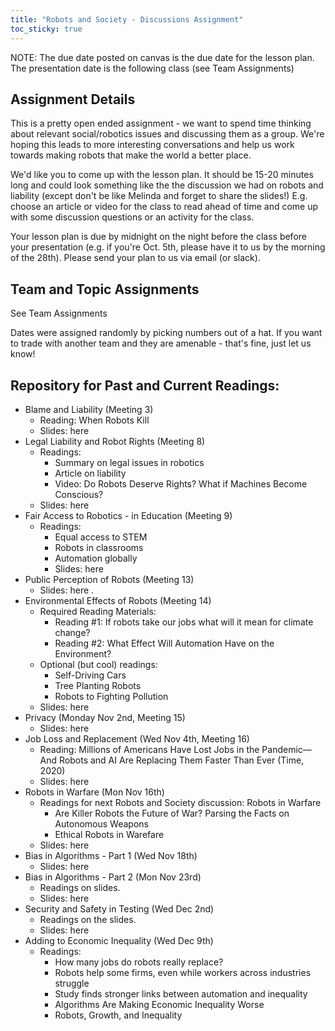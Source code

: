 ```yaml
---
title: "Robots and Society - Discussions Assignment"
toc_sticky: true
---
```


NOTE: The due date posted on canvas is the due date for the lesson plan. The presentation date is the following class (see <a-no-proxy href="https://docs.google.com/spreadsheets/d/1VuVWl0FXGH8GClKSoJb52mcvaJhRlQhN7utXucGMoyY/edit#gid"> Team Assignments</a-no-proxy>)

## Assignment Details

This is a pretty open ended assignment - we want to spend time thinking about relevant social/robotics issues and discussing them as a group. We're hoping this leads to more interesting conversations and help us work towards making robots that make the world a better place.

We'd like you to come up with the lesson plan. It should be 15-20 minutes long and could look something like the <a-no-proxy href="https://docs.google.com/presentation/d/19vvms_58HVD-8TtENqQD7XjgfM93wyVk2WlSxExM-Ww/edit?usp=sharing"> the discussion we had on robots and liability</a-no-proxy> (except don't be like Melinda and forget to share the slides!) E.g. choose an article or video for the class to read ahead of time and come up with some discussion questions or an activity for the class. 

Your lesson plan is due by midnight on the night before the class before your presentation (e.g. if you're Oct. 5th, please have it to us by the morning of the 28th). Please send your plan to us via email (or slack). 

## Team and Topic Assignments
See  <a-no-proxy href="https://docs.google.com/spreadsheets/d/1VuVWl0FXGH8GClKSoJb52mcvaJhRlQhN7utXucGMoyY/edit#gid"> Team Assignments</a-no-proxy>

Dates were assigned randomly by picking numbers out of a hat. If you want to trade with another team and they are amenable - that's fine, just let us know! 

## Repository for Past and Current Readings:

* Blame and Liability (Meeting 3)
   * Reading: <a-no-proxy href="https://thehustle.co/when-robots-kill/"> When Robots Kill </a-no-proxy> 
   * Slides: <a-no-proxy href="https://docs.google.com/presentation/d/19vvms_58HVD-8TtENqQD7XjgfM93wyVk2WlSxExM-Ww/edit?usp=sharing"> here </a-no-proxy>
* Legal Liability and Robot Rights (Meeting 8)
   * Readings: 
      * <a-no-proxy href="https://robohub.org/the-legal-issues-of-robotics/"> Summary on legal issues in robotics </a-no-proxy>
      * <a-no-proxy href="https://www.therobotreport.com/liability-robot-legal-debate/"> Article on liability </a-no-proxy>
      * <a-no-proxy href="https://www.youtube.com/watch?v=DHyUYg8X31c" > Video: Do Robots Deserve Rights? What if Machines Become Conscious? </a-no-proxy>  
    * Slides: <a-no-proxy href="https://docs.google.com/presentation/d/1TLTV-q67P7cgTb09ho6nzXvyprFYKCk9ozQm4j6gHRU/edit#slide=id.g9dea26f006_1_5"> here </a-no-proxy>
* Fair Access to Robotics - in Education (Meeting 9)
   * Readings: 
      * <a-no-proxy href="https://obamawhitehouse.archives.gov/blog/2015/05/08/ensuring-students-have-equal-access-stem-courses"> Equal access to STEM</a-no-proxy>
      * <a-no-proxy href="https://medium.com/@furhatrobotics/a-robot-in-every-classroom-furhats-vision-for-education-5b0ca8d56e0e"> Robots in classrooms </a-no-proxy>
      * <a-no-proxy href="https://new.abb.com/news/detail/4431/abb-and-the-economist-launch-automation-readiness-index-global-ranking-for-robotics-and-artificial-intelligence"> Automation globally </a-no-proxy>
      * Slides: <a-no-proxy href="https://docs.google.com/presentation/d/1dE-yPRNsVzmszORohqEZeSojh2N8vvCuAHm5JYNYIyY/edit#slide=id.p"> here </a-no-proxy>
* Public Perception of Robots (Meeting 13)
   * Slides: <a-no-proxy href="https://pasteapp.com/p/AeIAWd3HpVx?view=fhmWGJbzAMo"> here </a-no-proxy>.
* Environmental Effects of Robots (Meeting 14)
   * Required Reading Materials:
      *  <a-no-proxy href="https://theconversation.com/if-robots-take-our-jobs-what-will-it-mean-for-climate-change-123507"> Reading #1: If robots take our jobs what will it mean for climate change? </a-no-proxy>
      * <a-no-proxy href="https://www.iisd.org/articles/automation-environment"> Reading #2: What Effect Will Automation Have on the Environment? </a-no-proxy>
   * Optional (but cool) readings: 
      * <a-no-proxy href="https://time.com/4476614/self-driving-cars-environment/"> Self-Driving Cars </a-no-proxy> 
      * <a-no-proxy href="https://exchange.telstra.com.au/skygrow-muru-d-climate-change/"> Tree Planting Robots </a-no-proxy> 
      * <a-no-proxy href="https://www.youtube.com/watch?v=CVdPhUPO5YU"> Robots to Fighting Pollution </a-no-proxy>
    * Slides: <a-no-proxy href="https://docs.google.com/presentation/d/1gbDIunTkPLSk01Maq3cgX6IXZmVbTU7qcbXtWda3TwM/edit?usp=sharing"> here </a-no-proxy>
* Privacy (Monday Nov 2nd, Meeting 15)
   * Slides: <a-no-proxy href="https://docs.google.com/presentation/d/1CL0kqJPcm2B2fiJgnZUSY_n4KXUTVVO3sLs50RWVQAg/edit#"> here </a-no-proxy>
* Job Loss and Replacement (Wed Nov 4th, Meeting 16)
   *  Reading: <a-no-proxy href="https://time.com/5876604/machines-jobs-coronavirus/"> Millions of Americans Have Lost Jobs in the Pandemic—And Robots and AI Are Replacing Them Faster Than Ever (Time, 2020) </a-no-proxy>
   * Slides: <a-no-proxy href="https://docs.google.com/presentation/d/1tMus764Um1YEe1u7cPoEQqvi31sOtotlPgUjQc_BQ2o/edit?usp=sharing#"> here </a-no-proxy>
* Robots in Warfare (Mon Nov 16th)
   * Readings for next Robots and Society discussion: Robots in Warfare
      * <a-no-proxy href="https://www.nytimes.com/2018/11/15/magazine/autonomous-robots-weapons.html"> Are Killer Robots the Future of War? Parsing the Facts on Autonomous Weapons </a-no-proxy>
      * <a-no-proxy href="https://www.cc.gatech.edu/ai/robot-lab/online-publications/arkin-rev.pdf"> Ethical Robots in Warefare </a-no-proxy>
   * Slides: <a-no-proxy href="https://docs.google.com/presentation/d/1JbUo05gOT669Vm110FJdis3MfT7Q7y-DCxnZK0hMzUk/edit?usp=sharing"> here </a-no-proxy>
* Bias in Algorithms - Part 1 (Wed Nov 18th)
   * Slides: <a-no-proxy href="https://docs.google.com/presentation/d/19oXgsvH8aBn5t8K33y6edk9_ovuT83sAJMZ7xO5ulVE/edit?usp=sharing"> here </a-no-proxy>
* Bias in Algorithms - Part 2 (Mon Nov 23rd)
   * Readings on slides.
   * Slides: <a-no-proxy href="https://docs.google.com/presentation/d/19oXgsvH8aBn5t8K33y6edk9_ovuT83sAJMZ7xO5ulVE/edit?usp=sharing"> here </a-no-proxy>
* Security and Safety in Testing (Wed Dec 2nd)
   * Readings on the slides. 
   * Slides: <a-no-proxy href="https://docs.google.com/presentation/d/1f8qpIBl4Ch_-NOqsc6SRLIwseMJDG_6fSPTErqs1sss/edit?usp=sharing"> here </a-no-proxy>
* Adding to Economic Inequality (Wed Dec 9th)
   * Readings:
      * <a-no-proxy href="https://news.mit.edu/2020/how-many-jobs-robots-replace-0504"> How many jobs do robots really replace? </a-no-proxy>
      * <a-no-proxy href="https://news.mit.edu/2020/robots-help-firms-workers-struggle-0505"> Robots help some firms, even while workers across industries struggle </a-no-proxy>
      * <a-no-proxy href="https://hbr.org/2020/10/algorithms-are-making-economic-inequality-worse"> Study finds stronger links between automation and inequality </a-no-proxy>
      * <a-no-proxy href="https://hbr.org/2020/10/algorithms-are-making-economic-inequality-worse"> Algorithms Are Making Economic Inequality Worse </a-no-proxy>
      * <a-no-proxy href="https://www.imf.org/external/pubs/ft/fandd/2016/09/berg.htm"> Robots, Growth, and Inequality </a-no-proxy>